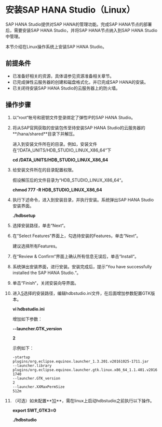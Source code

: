 # 安装SAP HANA Studio（Linux）<a name="saphana_02_0047"></a>

SAP HANA Studio提供对SAP HANA的管理功能。完成SAP  HANA节点的部署后，需要安装SAP HANA Studio，并将SAP HANA节点纳入到SAP HANA Studio中管理。

本节介绍在Linux操作系统上安装SAP HANA Studio。

## 前提条件<a name="saphana_02_0035_section1553389185034"></a>

-   已准备好相关的资源，具体请参见资源准备相关章节。
-   已完成弹性云服务器的创建和磁盘格式化，并已完成SAP HANA的安装。
-   已关闭待安装SAP HANA Studio的云服务器上的防火墙。

## 操作步骤<a name="saphana_02_0035_section2292411011547"></a>

1.  以“root“帐号和密钥文件登录绑定了弹性IP的SAP HANA Studio。
2.  将从SAP官网获取的安装包传至待安装SAP HANA Studio的云服务器的**/hana/shared**目录下并解压。

    进入到安装文件所在的目录。例如，安装文件在“/DATA\_UNITS/HDB\_STUDIO\_LINUX\_X86\_64“下

    **cd /DATA\_UNITS/HDB\_STUDIO\_LINUX\_X86\_64**

3.  给安装文件所在的目录配置权限。

    假设解压后的文件目录为“HDB\_STUDIO\_LINUX\_X86\_64“。

    **chmod 777 -R HDB\_STUDIO\_LINUX\_X86\_64**

4.  执行下述命令，进入到安装目录，并执行安装。系统弹出SAP HANA Studio安装界面。

    **./hdbsetup**

5.  <a name="saphana_02_0035_li2577252022187"></a>选择安装路径，单击“Next“。
6.  在“Select Features“界面上，勾选待安装的Features，单击“Next“。

    建议选择所有Features。

7.  在“Review & Confirm“界面上确认所有信息无误后，单击“Install“。
8.  系统弹出安装界面，进行安装。安装完成后，提示“You have successfully installed the SAP HANA Studio.“。
9.  单击“Finish“，关闭安装向导界面。
10. <a name="saphana_02_0035_li716794012226"></a>进入[5](#saphana_02_0035_li2577252022187)选择的安装路径，编辑hdbstudio.ini文件，在后面增加参数配置GTK版本。

    **vi hdbstudio.ini**

    增加如下参数：

    **--launcher.GTK\_version**

    **2**

    示例如下：

    ```
    -startup
    plugins/org.eclipse.equinox.launcher_1.3.201.v20161025-1711.jar
    --launcher.library
    plugins/org.eclipse.equinox.launcher.gtk.linux.x86_64_1.1.401.v20161122-1740
    --launcher.GTK_version
    2
    --launcher.XXMaxPermSize
    512m
    ```

11. （可选）如未配置**[10](#saphana_02_0035_li716794012226)**，需在linux上启动hdbstudio之前执行以下操作。

    **export SWT\_GTK3=0**

    **./hdbstudio**


